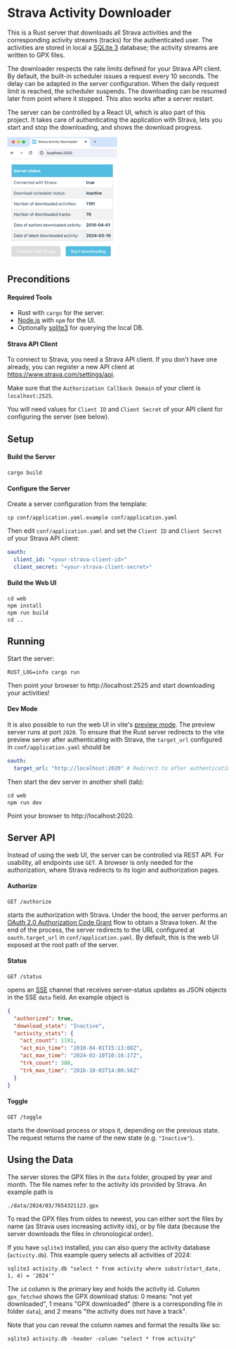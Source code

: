 # Strava Activity Downloader

This is a Rust server that downloads all Strava activities and the corresponding activity streams (tracks)
for the authenticated user. The activities are stored in local a [SQLite 3](https://www.sqlite.org) database;
the activity streams are written to GPX files.

The downloader respects the rate limits defined for your Strava API client.
By default, the built-in scheduler issues a request every 10 seconds.
The delay can be adapted in the server configuration.
When the daily request limit is reached, the scheduler suspends.
The downloading can be resumed later from point where it stopped.
This also works after a server restart.

The server can be controlled by a React UI, which is also part of this project. 
It takes care of authenticating the application with Strava, lets you start and stop the downloading,
and shows the download progress.

<img src="screenshot.png" alt="Screenshot of the web application" style="width:250px;"/>

## Preconditions
#### Required Tools
* Rust with `cargo` for the server.
* [Node.js](https://docs.npmjs.com/downloading-and-installing-node-js-and-npm) with `npm` for the UI.
* Optionally [sqlite3](https://www.sqlite.org) for querying the local DB.

#### Strava API Client
To connect to Strava, you need a Strava API client.
If you don't have one already, you can register a new API client at https://www.strava.com/settings/api.

Make sure that the `Authorization Callback Domain` of your client is `localhost:2525`.

You will need values for `Client ID` and `Client Secret` of your API client for configuring the server (see below).

## Setup

#### Build the Server
```shell
cargo build
```

#### Configure the Server
Create a server configuration from the template:
```shell
cp conf/application.yaml.example conf/application.yaml
```
Then edit `conf/application.yaml` and set the `Client ID` and `Client Secret` of your Strava API client:
```yaml
oauth:
  client_id: "<your-strava-client-id>"
  client_secret: "<your-strava-client-secret>"
```

#### Build the Web UI
```shell
cd web
npm install
npm run build
cd ..
```

## Running

Start the server:
```shell
RUST_LOG=info cargo run 
```
Then point your browser to http://localhost:2525 and start downloading your activities!

#### Dev Mode

It is also possible to run the web UI in vite's [preview mode](https://vitejs.dev/guide/cli#vite-preview).
The preview server runs at port `2020`. To ensure that the Rust server redirects to the vite preview server
after authenticating with Strava, the `target_url` configured in `conf/application.yaml` should be
```yaml
oauth:
  target_url: "http://localhost:2020" # Redirect to after authentication
```
Then start the dev server in another shell (tab):
```shell
cd web
npm run dev
```
Point your browser to http://localhost:2020.

## Server API
Instead of using the web UI, the server can be controlled via REST API.
For usability, all endpoints use `GET`.
A browser is only needed for the authorization,
where Strava redirects to its login and authorization pages.

#### Authorize
```
GET /authorize
```
starts the authorization with Strava.
Under the hood, the server performs an [OAuth 2.0 Authorization Code Grant](https://oauth.net/2/grant-types/authorization-code/) flow
to obtain a Strava token. At the end of the process, the server redirects to
the URL configured at `oauth.target_url` in `conf/application.yaml`.
By default, this is the web UI exposed at the root path of the server.

#### Status
```
GET /status
```
opens an [SSE](https://en.wikipedia.org/wiki/Server-sent_events) channel that receives
server-status updates as JSON objects in the SSE `data` field. An example object is
```json
{
  "authorized": true,
  "download_state": "Inactive",
  "activity_stats": {
    "act_count": 1191,
    "act_min_time": "2010-04-01T15:13:08Z",
    "act_max_time": "2024-03-10T10:16:17Z",
    "trk_count": 380,
    "trk_max_time": "2016-10-03T14:00:56Z"
  }
}

```
#### Toggle
```
GET /toggle
```
starts the download process or stops it, depending on the previous state.
The request returns the name of the new state (e.g. `"Inactive"`).

## Using the Data
The server stores the GPX files in the `data` folder, grouped by year and month.
The file names refer to the activity ids provided by Strava. An example path is
```
./data/2024/03/7654321123.gpx
```
To read the GPX files from oldes to newest, you can either sort the files by name
(as Strava uses increasing activity ids), or by file data (because the server downloads the
files in chronological order).

If you have `sqlite3` installed, you can also query the activity database (`activity.db`).
This example query selects all activities of 2024:
```
sqlite3 activity.db "select * from activity where substr(start_date, 1, 4) = '2024'"
```
The `id` column is the primary key and holds the activity id.
Column `gpx_fetched` shows the GPX download status:
0 means: "not yet downloaded",
1 means "GPX downloaded" (there is a corresponding file in folder `data`), and
2 means "the activity does not have a track".

Note that you can reveal the column names and format the results like so:
```
sqlite3 activity.db -header -column "select * from activity"
```
